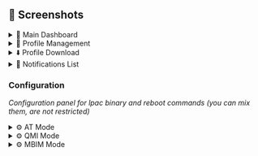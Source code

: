 ## 📸 **Screenshots**

<details>
<summary>📱 Main Dashboard</summary>

![eSIM Info](epm-esim-info.png)
*Main view with eSIM status*
</details>

<details>
<summary>👤 Profile Management</summary>

![Profiles](epm-esim-profiles.png)
*List and management of installed eSIM profiles*
</details>

<details>
<summary>⬇️ Profile Download</summary>

![Download Profile](epm-esim-downloads.png)
*Download new profiles via QR code or manual entry*
</details>

<details>
<summary>🔔 Notifications List</summary>

![Notifications](epm-esim-notifications.png)
*List and management of all notifications on eSIM*
</details>

### Configuration
*Configuration panel for lpac binary and reboot commands (you can mix them, are not restricted)*

<details>
<summary>⚙️ AT Mode</summary>

![Configuration-AT](epm-config-at.png)
</details>

<details>
<summary>⚙️ QMI Mode</summary>

![Configuration-QMI](epm-config-qmi.png)
</details>

<details>
<summary>⚙️ MBIM Mode</summary>

![Configuration-MBIM](epm-config-mbim.png)
</details>
